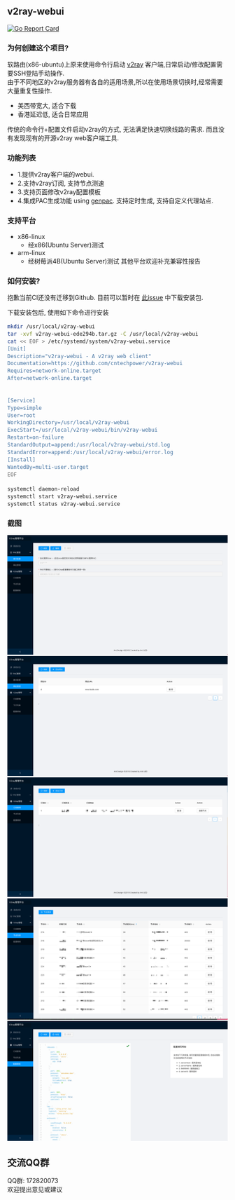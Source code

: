 ## v2ray-webui
[![Go Report Card](https://goreportcard.com/badge/github.com/cntechpower/v2ray-webui)](https://goreportcard.com/report/github.com/cntechpower/v2ray-webui)
### 为何创建这个项目?
软路由(x86-ubuntu)上原来使用命令行启动 [v2ray](https://github.com/v2ray/v2ray-core) 客户端,日常启动/修改配置需要SSH登陆手动操作.  
由于不同地区的v2ray服务器有各自的适用场景,所以在使用场景切换时,经常需要大量重复性操作.
* 美西带宽大, 适合下载
* 香港延迟低, 适合日常应用  

传统的命令行+配置文件启动v2ray的方式, 无法满足快速切换线路的需求. 而且没有发现现有的开源v2ray web客户端工具.

### 功能列表
* 1.提供v2ray客户端的webui.
* 2.支持v2ray订阅, 支持节点测速
* 3.支持页面修改v2ray配置模板
* 4.集成PAC生成功能 using [genpac](https://github.com/JinnLynn/genpac). 支持定时生成, 支持自定义代理站点.

### 支持平台
* x86-linux
  * 经x86(Ubuntu Server)测试
* arm-linux
  * 经树莓派4B(Ubuntu Server)测试
其他平台欢迎补充兼容性报告


### 如何安装?
抱歉当前CI还没有迁移到Github. 目前可以暂时在 [此issue](https://github.com/cntechpower/v2ray-webui/issues/2) 中下载安装包.

下载安装包后, 使用如下命令进行安装
```sh
mkdir /usr/local/v2ray-webui
tar -xvf v2ray-webui-ede294b.tar.gz -C /usr/local/v2ray-webui
cat << EOF > /etc/systemd/system/v2ray-webui.service
[Unit]
Description="v2ray-webui - A v2ray web client"
Documentation=https://github.com/cntechpower/v2ray-webui
Requires=network-online.target
After=network-online.target


[Service]
Type=simple
User=root
WorkingDirectory=/usr/local/v2ray-webui
ExecStart=/usr/local/v2ray-webui/bin/v2ray-webui
Restart=on-failure
StandardOutput=append:/usr/local/v2ray-webui/std.log
StandardError=append:/usr/local/v2ray-webui/error.log
[Install]
WantedBy=multi-user.target
EOF

systemctl daemon-reload
systemctl start v2ray-webui.service
systemctl status v2ray-webui.service

```

### 截图
![PAC基本配置](./docs/pac_base.png)  
![PAC自定义站点](./docs/pac_websites.png)  
![V2ray订阅管理](./docs/v2ray_subscription.png)  
![V2ray节点管理](./docs/v2ray_nodes.png)
![V2ray配置模板](./docs/v2ray_config.png)

## 交流QQ群
QQ群: 172820073  
欢迎提出意见或建议
